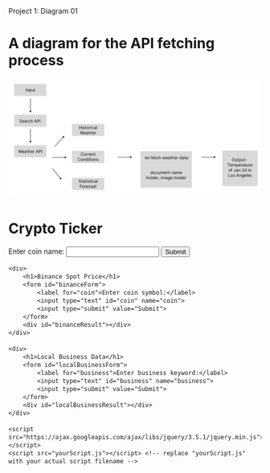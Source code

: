 <html lang="en">
<head>
    <meta charset="UTF-8">
    <meta name="viewport" content="width=device-width, initial-scale=1.0">
   Project 1: Diagram 01
</head>
<body>
    <h1> A diagram for the API fetching process </h1>
    <p></p>
    <img src="Diagram_1.png" alt="A diagram">
</body>
    <!DOCTYPE html>
<html>
<head>
    <title>API Integration</title>
</head>
<body>
    <div>
        <h1>Crypto Ticker</h1>
        <form id="cryptoForm">
            <label for="crypto">Enter coin name:</label>
            <input type="text" id="crypto" name="crypto">
            <input type="submit" value="Submit">
        </form>
        <div id="cryptoResult"></div>
    </div>
    
    <div>
        <h1>Binance Spot Price</h1>
        <form id="binanceForm">
            <label for="coin">Enter coin symbol:</label>
            <input type="text" id="coin" name="coin">
            <input type="submit" value="Submit">
        </form>
        <div id="binanceResult"></div>
    </div>
    
    <div>
        <h1>Local Business Data</h1>
        <form id="localBusinessForm">
            <label for="business">Enter business keyword:</label>
            <input type="text" id="business" name="business">
            <input type="submit" value="Submit">
        </form>
        <div id="localBusinessResult"></div>
    </div>
    
    <script src="https://ajax.googleapis.com/ajax/libs/jquery/3.5.1/jquery.min.js"></script>
    <script src="yourScript.js"></script> <!-- replace "yourScript.js" with your actual script filename -->
</body>
</html>
